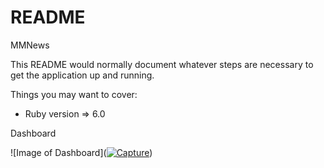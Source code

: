 # README

MMNews

This README would normally document whatever steps are necessary to get the
application up and running.

Things you may want to cover:

* Ruby version => 6.0

Dashboard

![Image of Dashboard](<a href="https://ibb.co/nP3BR4z"><img src="https://i.ibb.co/WVD0s7g/Capture.png" alt="Capture" border="0"></a>)

